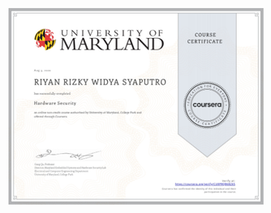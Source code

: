 ![](https://raw.githubusercontent.com/RiyanRIS/sertifikat/master/coursera/Hardware%20Security/Coursera-Hardware%20Security_page-0001.jpg)